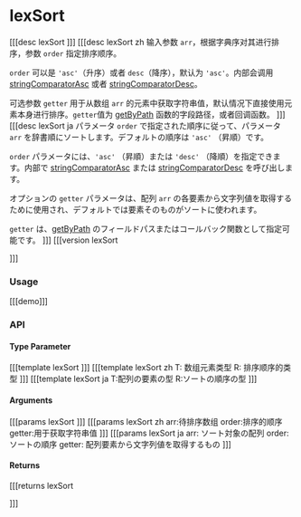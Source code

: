 # lexSort
[[[desc lexSort
]]]
[[[desc lexSort zh
输入参数 `arr`，根据字典序对其进行排序，参数 `order` 指定排序顺序。

`order` 可以是 `'asc'`（升序）或者 `desc`（降序），默认为 `'asc'`。内部会调用 [stringComparatorAsc](../common/constants#stringcomparatorasc) 或者 [stringComparatorDesc](../common/constants#stringcomparatordesc)。

可选参数 `getter` 用于从数组 `arr` 的元素中获取字符串值，默认情况下直接使用元素本身进行排序。`getter`值为 [getByPath](../object/getByPath) 函数的字段路径，或者回调函数。
]]]
[[[desc lexSort ja
  パラメータ `order` で指定された順序に従って、パラメータ `arr` を辞書順にソートします。デフォルトの順序は `'asc'` （昇順）です。

  `order` パラメータには、`'asc'` （昇順）または `'desc'` （降順）を指定できます。内部で [stringComparatorAsc](../common/constants#stringcomparatorasc) または [stringComparatorDesc](../common/constants#stringcomparatordesc) を呼び出します。

  オプションの `getter` パラメータは、配列 `arr` の各要素から文字列値を取得するために使用され、デフォルトでは要素そのものがソートに使われます。

  `getter` は、[getByPath](../object/getByPath) のフィールドパスまたはコールバック関数として指定可能です。
]]]
[[[version lexSort
  
]]]

### Usage

[[[demo]]]


### API

#### Type Parameter

[[[template lexSort
]]]
[[[template lexSort zh
T: 数组元素类型
R: 排序顺序的类型
]]]
[[[template lexSort ja
T:配列の要素の型
R:ソートの順序の型
]]]

#### Arguments

[[[params lexSort
]]]
[[[params lexSort zh
arr:待排序数组
order:排序的顺序
getter:用于获取字符串值
]]]
[[[params lexSort ja
arr: ソート対象の配列
order: ソートの順序
getter: 配列要素から文字列値を取得するもの
]]]

#### Returns

[[[returns lexSort

]]]
